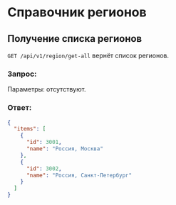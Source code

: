 # Справочник регионов

## Получение списка регионов

`GET /api/v1/region/get-all` вернёт список регионов.

### Запрос:

Параметры: отсутствуют.

### Ответ:

```json
{
  "items": [
    {
      "id": 3001,
      "name": "Россия, Москва"
    },
    {
      "id": 3002,
      "name": "Россия, Санкт-Петербург"
    }
  ]
}
```
